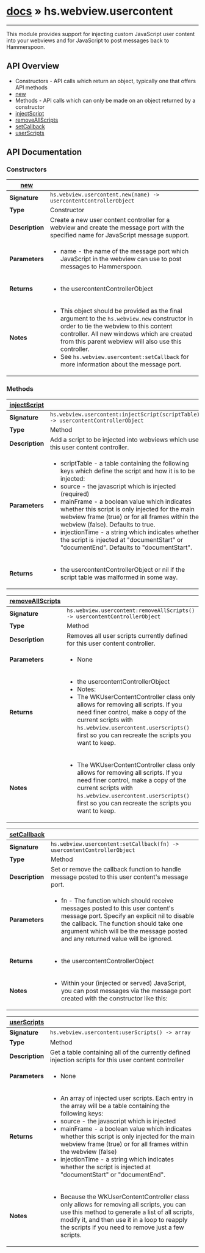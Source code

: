 # [docs](hammerspoon/index.md) » hs.webview.usercontent
---

This module provides support for injecting custom JavaScript user content into your webviews and for JavaScript to post messages back to Hammerspoon.

## API Overview
* Constructors - API calls which return an object, typically one that offers API methods
 * [new](#new)
* Methods - API calls which can only be made on an object returned by a constructor
 * [injectScript](#injectScript)
 * [removeAllScripts](#removeAllScripts)
 * [setCallback](#setCallback)
 * [userScripts](#userScripts)

## API Documentation

### Constructors

| [new](#new)         |                                                                                     |
| --------------------------------------------|-------------------------------------------------------------------------------------|
| **Signature**                               | `hs.webview.usercontent.new(name) -> usercontentControllerObject`                                                                    |
| **Type**                                    | Constructor                                                                     |
| **Description**                             | Create a new user content controller for a webview and create the message port with the specified name for JavaScript message support.                                                                     |
| **Parameters**                              | <ul><li>name - the name of the message port which JavaScript in the webview can use to post messages to Hammerspoon.</li></ul> |
| **Returns**                                 | <ul><li>the usercontentControllerObject</li></ul>          |
| **Notes**                                   | <ul><li>This object should be provided as the final argument to the `hs.webview.new` constructor in order to tie the webview to this content controller.  All new windows which are created from this parent webview will also use this controller.</li><li>See `hs.webview.usercontent:setCallback` for more information about the message port.</li></ul>                |

### Methods

| [injectScript](#injectScript)         |                                                                                     |
| --------------------------------------------|-------------------------------------------------------------------------------------|
| **Signature**                               | `hs.webview.usercontent:injectScript(scriptTable) -> usercontentControllerObject`                                                                    |
| **Type**                                    | Method                                                                     |
| **Description**                             | Add a script to be injected into webviews which use this user content controller.                                                                     |
| **Parameters**                              | <ul><li>scriptTable - a table containing the following keys which define the script and how it is to be injected:</li><li>  source        - the javascript which is injected (required)</li><li>  mainFrame     - a boolean value which indicates whether this script is only injected for the main webview frame (true) or for all frames within the webview (false).  Defaults to true.</li><li>  injectionTime - a string which indicates whether the script is injected at "documentStart" or "documentEnd". Defaults to "documentStart".</li></ul> |
| **Returns**                                 | <ul><li>the usercontentControllerObject or nil if the script table was malformed in some way.</li></ul>          |

| [removeAllScripts](#removeAllScripts)         |                                                                                     |
| --------------------------------------------|-------------------------------------------------------------------------------------|
| **Signature**                               | `hs.webview.usercontent:removeAllScripts() -> usercontentControllerObject`                                                                    |
| **Type**                                    | Method                                                                     |
| **Description**                             | Removes all user scripts currently defined for this user content controller.                                                                     |
| **Parameters**                              | <ul><li>None</li></ul> |
| **Returns**                                 | <ul><li>the usercontentControllerObject</li><li>Notes:</li><li>The WKUserContentController class only allows for removing all scripts.  If you need finer control, make a copy of the current scripts with `hs.webview.usercontent.userScripts()` first so you can recreate the scripts you want to keep.</li></ul>          |
| **Notes**                                   | <ul><li>The WKUserContentController class only allows for removing all scripts.  If you need finer control, make a copy of the current scripts with `hs.webview.usercontent.userScripts()` first so you can recreate the scripts you want to keep.</li></ul>                |

| [setCallback](#setCallback)         |                                                                                     |
| --------------------------------------------|-------------------------------------------------------------------------------------|
| **Signature**                               | `hs.webview.usercontent:setCallback(fn) -> usercontentControllerObject`                                                                    |
| **Type**                                    | Method                                                                     |
| **Description**                             | Set or remove the callback function to handle message posted to this user content's message port.                                                                     |
| **Parameters**                              | <ul><li>fn - The function which should receive messages posted to this user content's message port.  Specify an explicit nil to disable the callback.  The function should take one argument which will be the message posted and any returned value will be ignored.</li></ul> |
| **Returns**                                 | <ul><li>the usercontentControllerObject</li></ul>          |
| **Notes**                                   | <ul><li>Within your (injected or served) JavaScript, you can post messages via the message port created with the constructor like this:</li></ul>                |

| [userScripts](#userScripts)         |                                                                                     |
| --------------------------------------------|-------------------------------------------------------------------------------------|
| **Signature**                               | `hs.webview.usercontent:userScripts() -> array`                                                                    |
| **Type**                                    | Method                                                                     |
| **Description**                             | Get a table containing all of the currently defined injection scripts for this user content controller                                                                     |
| **Parameters**                              | <ul><li>None</li></ul> |
| **Returns**                                 | <ul><li>An array of injected user scripts.  Each entry in the array will be a table containing the following keys:</li><li>  source        - the javascript which is injected</li><li>  mainFrame     - a boolean value which indicates whether this script is only injected for the main webview frame (true) or for all frames within the webview (false)</li><li>  injectionTime - a string which indicates whether the script is injected at "documentStart" or "documentEnd".</li></ul>          |
| **Notes**                                   | <ul><li>Because the WKUserContentController class only allows for removing all scripts, you can use this method to generate a list of all scripts, modify it, and then use it in a loop to reapply the scripts if you need to remove just a few scripts.</li></ul>                |

